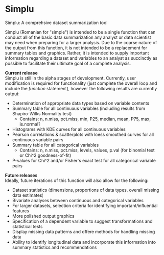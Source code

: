 # Simplu
Simplu: A comprehsive dataset summarization tool

Simplu (Romanian for "simple") is intended to be a single function that can conduct all of the basic data summarization any analyst or data scientist may need when preparing for a larger analysis. Due to the coarse nature of the output from this function, it is not intended to be a replacement for summary tables and graphics. Rather, it is intended to supply important information regarding a dataset and variables to an analyst as succinctly as possible to facilitate their ultimate goal of a complete analysis. 

**Current release**  
Simplu is still in the alpha stages of development. Currently, user modification is required for functionality (just complete the overall loop and include the *function* statement), however the following results are currently output:
  - Determination of appropriate data types based on variable contents
  - Summary table for all continuous variables (including results from Shapiro-Wilks Normality test)
    - Contains: n, n.miss, pct.miss, min, P25, median, mean, P75, max, is.normal?
  - Histograms with KDE curves for all continuous variables
  - Pearson correlations & scatterplots with loess smoothed curves for all continuous variable pairs
  - Summary table for all categorical variables
    - Contains: n, n.miss, pct.miss, levels, values, p.val (for binomial test or Chi^2 goodness-of-fit)
  - P-values for Chi^2 and/or Fisher's exact test for all categorical variable pairs

**Future releases**  
Ideally, future iterations of this function will also allow for the following:
  - Dataset statistics (dimensions, proportions of data types, overall missing data estimates)
  - Bivariate analyses between continuous and categorical variables
  - For larger datasets, selection criteria for identifying important/influential features
  - More polished output graphics
  - Specification of a dependent variable to suggest transformations and statistical tests
  - Display missing data patterns and offere methods for handling missing data
  - Ability to identify longitudinal data and incorporate this information into summary statistics and recommendations
